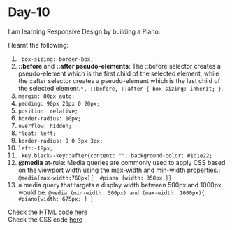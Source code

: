 # Day-10
I am learning Responsive Design by building a Piano.

I learnt the following:
1. ` box-sizing: border-box;`
2. **::before** and **::after pseudo-elements**: The ::before selector creates a pseudo-element which is the first child of the selected element, while the ::after selector creates a pseudo-element which is the last child of the selected element.`*, ::before, ::after { box-sizing: inherit; }`.
3. `margin: 80px auto;`
4. `padding: 90px 20px 0 20px;`
5. `position: relative;`
6. `border-radius: 10px;`
7. `overflow: hidden;`
8. `float: left;`
9. `border-radius: 0 0 3px 3px;`
10. `left:-18px;`
11. `.key.black--key::after{content: ""; background-color: #1d1e22;`
12. **@media** at-rule: Media queries are commonly used to apply CSS based on the viewport width using the max-width and min-width properties.: `@media(max-width:768px){  #piano {width: 358px;}}`
13.  a media query that targets a display width between 500px and 1000px would be: `@media (min-width: 500px) and (max-width: 1000px){ #piano{width: 675px; } }`



Check the HTML code [here](./index.html)  
Check the CSS code [here](./styles.css)